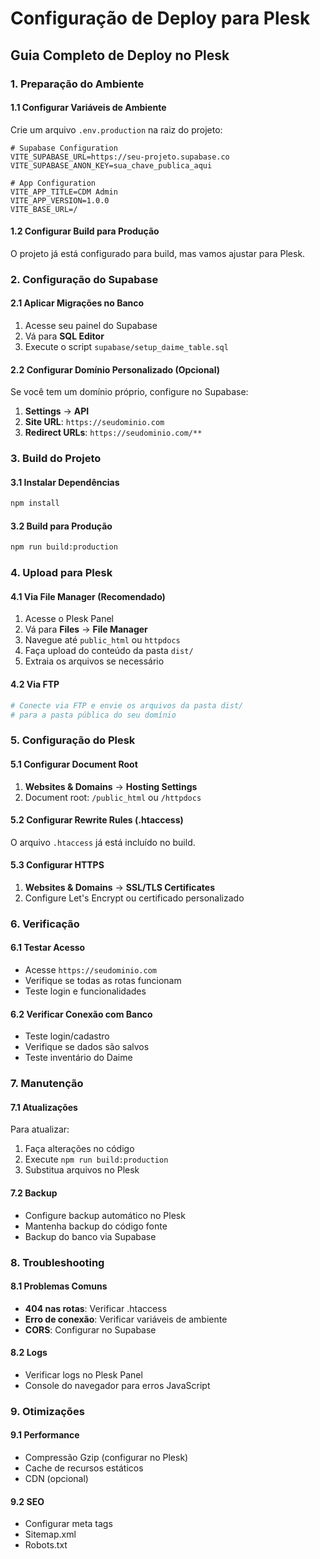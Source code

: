 # Configuração de Deploy para Plesk

## Guia Completo de Deploy no Plesk

### 1. Preparação do Ambiente

#### 1.1 Configurar Variáveis de Ambiente

Crie um arquivo `.env.production` na raiz do projeto:

```env
# Supabase Configuration
VITE_SUPABASE_URL=https://seu-projeto.supabase.co
VITE_SUPABASE_ANON_KEY=sua_chave_publica_aqui

# App Configuration
VITE_APP_TITLE=CDM Admin
VITE_APP_VERSION=1.0.0
VITE_BASE_URL=/
```

#### 1.2 Configurar Build para Produção

O projeto já está configurado para build, mas vamos ajustar para Plesk.

### 2. Configuração do Supabase

#### 2.1 Aplicar Migrações no Banco

1. Acesse seu painel do Supabase
2. Vá para **SQL Editor**
3. Execute o script `supabase/setup_daime_table.sql`

#### 2.2 Configurar Domínio Personalizado (Opcional)

Se você tem um domínio próprio, configure no Supabase:

1. **Settings** → **API**
2. **Site URL**: `https://seudominio.com`
3. **Redirect URLs**: `https://seudominio.com/**`

### 3. Build do Projeto

#### 3.1 Instalar Dependências

```bash
npm install
```

#### 3.2 Build para Produção

```bash
npm run build:production
```

### 4. Upload para Plesk

#### 4.1 Via File Manager (Recomendado)

1. Acesse o Plesk Panel
2. Vá para **Files** → **File Manager**
3. Navegue até `public_html` ou `httpdocs`
4. Faça upload do conteúdo da pasta `dist/`
5. Extraia os arquivos se necessário

#### 4.2 Via FTP

```bash
# Conecte via FTP e envie os arquivos da pasta dist/
# para a pasta pública do seu domínio
```

### 5. Configuração do Plesk

#### 5.1 Configurar Document Root

1. **Websites & Domains** → **Hosting Settings**
2. Document root: `/public_html` ou `/httpdocs`

#### 5.2 Configurar Rewrite Rules (.htaccess)

O arquivo `.htaccess` já está incluído no build.

#### 5.3 Configurar HTTPS

1. **Websites & Domains** → **SSL/TLS Certificates**
2. Configure Let's Encrypt ou certificado personalizado

### 6. Verificação

#### 6.1 Testar Acesso

- Acesse `https://seudominio.com`
- Verifique se todas as rotas funcionam
- Teste login e funcionalidades

#### 6.2 Verificar Conexão com Banco

- Teste login/cadastro
- Verifique se dados são salvos
- Teste inventário do Daime

### 7. Manutenção

#### 7.1 Atualizações

Para atualizar:

1. Faça alterações no código
2. Execute `npm run build:production`
3. Substitua arquivos no Plesk

#### 7.2 Backup

- Configure backup automático no Plesk
- Mantenha backup do código fonte
- Backup do banco via Supabase

### 8. Troubleshooting

#### 8.1 Problemas Comuns

- **404 nas rotas**: Verificar .htaccess
- **Erro de conexão**: Verificar variáveis de ambiente
- **CORS**: Configurar no Supabase

#### 8.2 Logs

- Verificar logs no Plesk Panel
- Console do navegador para erros JavaScript

### 9. Otimizações

#### 9.1 Performance

- Compressão Gzip (configurar no Plesk)
- Cache de recursos estáticos
- CDN (opcional)

#### 9.2 SEO

- Configurar meta tags
- Sitemap.xml
- Robots.txt
